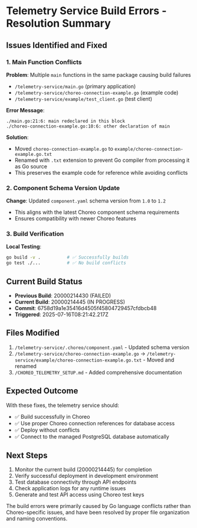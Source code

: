 # Telemetry Service Build Errors - Resolution Summary

## Issues Identified and Fixed

### 1. Main Function Conflicts
**Problem**: Multiple `main` functions in the same package causing build failures
- `/telemetry-service/main.go` (primary application)
- `/telemetry-service/choreo-connection-example.go` (example code)
- `/telemetry-service/example/test_client.go` (test client)

**Error Message**:
```
./main.go:21:6: main redeclared in this block
./choreo-connection-example.go:10:6: other declaration of main
```

**Solution**:
- Moved `choreo-connection-example.go` to `example/choreo-connection-example.go.txt`
- Renamed with `.txt` extension to prevent Go compiler from processing it as Go source
- This preserves the example code for reference while avoiding conflicts

### 2. Component Schema Version Update
**Change**: Updated `component.yaml` schema version from `1.0` to `1.2`
- This aligns with the latest Choreo component schema requirements
- Ensures compatibility with newer Choreo features

### 3. Build Verification
**Local Testing**:
```bash
go build -v .          # ✅ Successfully builds
go test ./...          # ✅ No build conflicts
```

## Current Build Status
- **Previous Build**: 20000214430 (FAILED)
- **Current Build**: 20000214445 (IN PROGRESS)
- **Commit**: 6758d19a1e35416d4505f45804729457cfdbcb48
- **Triggered**: 2025-07-16T08:21:42.217Z

## Files Modified
1. `/telemetry-service/.choreo/component.yaml` - Updated schema version
2. `/telemetry-service/choreo-connection-example.go` → `/telemetry-service/example/choreo-connection-example.go.txt` - Moved and renamed
3. `/CHOREO_TELEMETRY_SETUP.md` - Added comprehensive documentation

## Expected Outcome
With these fixes, the telemetry service should:
- ✅ Build successfully in Choreo
- ✅ Use proper Choreo connection references for database access
- ✅ Deploy without conflicts
- ✅ Connect to the managed PostgreSQL database automatically

## Next Steps
1. Monitor the current build (20000214445) for completion
2. Verify successful deployment in development environment
3. Test database connectivity through API endpoints
4. Check application logs for any runtime issues
5. Generate and test API access using Choreo test keys

The build errors were primarily caused by Go language conflicts rather than Choreo-specific issues, and have been resolved by proper file organization and naming conventions.
